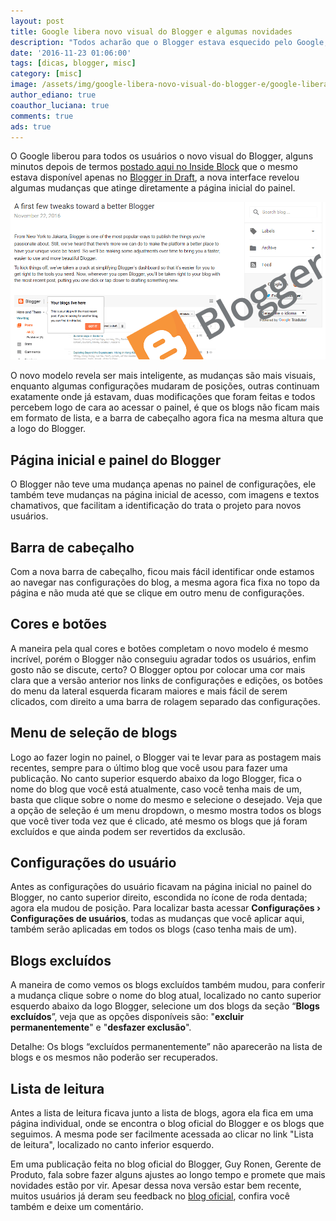 ```yaml
---
layout: post
title: Google libera novo visual do Blogger e algumas novidades
description: "Todos acharão que o Blogger estava esquecido pelo Google, felizmente isso não aconteceu, sua mais nova atualização mostra que os engenheiros estão a todo vapor, se você é um usuário da plataforma,confira as novidades."
date: '2016-11-23 01:06:00'
tags: [dicas, blogger, misc]
category: [misc]
image: /assets/img/google-libera-novo-visual-do-blogger-e/google-libera-novo-visual-do-blogger-e.jpg
author_ediano: true
coauthor_luciana: true
comments: true
ads: true
---
```


O Google liberou para todos os usuários o novo visual do Blogger, alguns minutos depois de termos <a href="http://www.insideblock.com/post/novo-visual-do-blogger-o-que-devemos.html" target="_blank">postado aqui no Inside Block</a> que o mesmo estava disponível apenas no <a href="https://draft.blogger.com/home" target="_blank" class="external-link" rel="nofollow">Blogger in Draft</a>, a nova interface revelou algumas mudanças que atinge diretamente a página inicial do painel.

![Novo visual do Blogger](/assets/img/google-libera-novo-visual-do-blogger-e/new-blogger.png)

O novo modelo revela ser mais inteligente, as mudanças são mais visuais, enquanto algumas configurações mudaram de posições, outras continuam exatamente onde já estavam, duas modificações que foram feitas e todos percebem logo de cara ao acessar o painel, é que os blogs não ficam mais em formato de lista, e a barra de cabeçalho agora fica na mesma altura que a logo do Blogger.

## Página inicial e painel do Blogger
O Blogger não teve uma mudança apenas no painel de configurações, ele também teve mudanças na página inicial de acesso, com imagens e textos chamativos, que facilitam a identificação do trata o projeto para novos usuários.

## Barra de cabeçalho
Com a nova barra de cabeçalho, ficou mais fácil identificar onde estamos ao navegar nas configurações do blog, a mesma agora fica fixa no topo da página e não muda até que se clique em outro menu de configurações.

## Cores e botões
A maneira pela qual cores e botões completam o novo modelo é mesmo incrível, porém o Blogger não conseguiu agradar todos os usuários, enfim gosto não se discute, certo? O Blogger optou por colocar uma cor mais clara que a versão anterior nos links de configurações e edições, os botões do menu da lateral esquerda ficaram maiores e mais fácil de serem clicados, com direito a uma barra de rolagem separado das configurações.

## Menu de seleção de blogs
Logo ao fazer login no painel, o Blogger vai te levar para as postagem mais recentes, sempre para o último blog que você usou para fazer uma publicação. No canto superior esquerdo abaixo da logo Blogger, fica o nome do blog que você está atualmente, caso você tenha mais de um, basta que clique sobre o nome do mesmo e selecione o desejado. Veja que a opção de seleção é um menu dropdown, o mesmo mostra todos os blogs que você tiver toda vez que é clicado, até mesmo os blogs que já foram excluídos e que ainda podem ser revertidos da exclusão.

## Configurações do usuário
Antes as configurações do usuário ficavam na página inicial no painel do Blogger, no canto superior direito, escondida no ícone de roda dentada; agora ela mudou de posição. Para localizar basta acessar **Configurações › Configurações de usuários**, todas as mudanças que você aplicar aqui, também serão aplicadas em todos os blogs (caso tenha mais de um).

## Blogs excluídos
A maneira de como vemos os blogs excluídos também mudou, para conferir a mudança clique sobre o nome do blog atual, localizado no canto superior esquerdo abaixo da logo Blogger, selecione um dos blogs da seção “**Blogs excluídos**”, veja que as opções disponíveis são: "**excluir permanentemente**" e "**desfazer exclusão**".

Detalhe: Os blogs “excluídos permanentemente” não aparecerão na lista de blogs e os mesmos não poderão ser recuperados.

## Lista de leitura
Antes a lista de leitura ficava junto a lista de blogs, agora ela fica em uma página individual, onde se encontra o blog oficial do Blogger e os blogs que seguimos. A mesma pode ser facilmente acessada ao clicar no link "Lista de leitura", localizado no canto inferior esquerdo.

Em uma publicação feita no blog oficial do Blogger, Guy Ronen, Gerente de Produto, fala sobre fazer alguns ajustes ao longo tempo e promete que mais novidades estão por vir. Apesar dessa nova versão estar bem recente, muitos usuários já deram seu feedback no <a href="https://blogger.googleblog.com/2016/11/a-first-few-tweaks-toward-better-blogger_22.html" target="_blank" class="external-link" rel="nofollow">blog oficial</a>, confira você também e deixe um comentário.